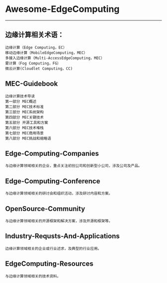 # Awesome-EdgeComputing
-----------------------------

## 边缘计算相关术语：
    边缘计算（Edge Computing，EC）  
    移动边缘计算（MobileEdgeComputing，MEC）   
    多接入边缘计算（Multi-AccessEdgeComputing，MEC）
    雾计算（Fog Computing，FG）
    微云计算(Cloudlet Computing，CC)
    
## MEC-Guidebook
    边缘计算技术导读
    第一部分 MEC概述    
    第二部分 MEC技术标准   
    第三部分 MEC系统架构   
    第四部分 MEC关键技术   
    第五部分 开源工具和方案   
    第六部分 MEC技术堆栈   
    第七部分 MEC商用场景   
    第八部分 MEC挑战和缩略语  
    
## Edge-Computing-Companies
    与边缘计算领域相关的企业，重点关注初创公司和创新型小公司，涉及公司及产品。 
    
## Edge-Computing-Conference
    与边缘计算领域相关的研讨会和组织活动，涉及研讨内容和方案。
    
## OpenSource-Community
    与边缘计算领域相关的开源框架和解决方案，涉及开源和框架等。  
    
## Industry-Requsts-And-Applications
    边缘计算领域相关的企业或行业述求，及典型的行业应用。
    
## EdgeComputing-Resources
    与边缘计算领域相关的技术资料。
